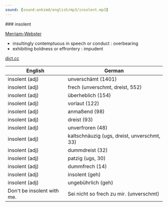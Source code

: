 ```yaml
---
sound: [sound:ankimd/english/mp3/insolent.mp3]
---
```


\### insolent

[Merriam-Webster](https://www.merriam-webster.com/dictionary/insolent)

- insultingly contemptuous in speech or conduct : overbearing
- exhibiting boldness or effrontery : impudent

[dict.cc](https://www.dict.cc/insolent)

| English        | German       |
| -------------- | ------------ |
| insolent (adj) | unverschämt (1401) |
| insolent (adj) | frech (unverschmt, dreist, 552) |
| insolent (adj) | überheblich (154) |
| insolent (adj) | vorlaut (122) |
| insolent (adj) | anmaßend (98) |
| insolent (adj) | dreist (93) |
| insolent (adj) | unverfroren (48) |
| insolent (adj) | kaltschnäuzig (ugs, dreist, unverschmt, 33) |
| insolent (adj) | dummdreist (32) |
| insolent (adj) | patzig (ugs, 30) |
| insolent (adj) | dummfrech (14) |
| insolent (adj) | insolent (geh) |
| insolent (adj) | ungebührlich (geh) |
| Don't be insolent with me. | Sei nicht so frech zu mir. (unverschmt) |
